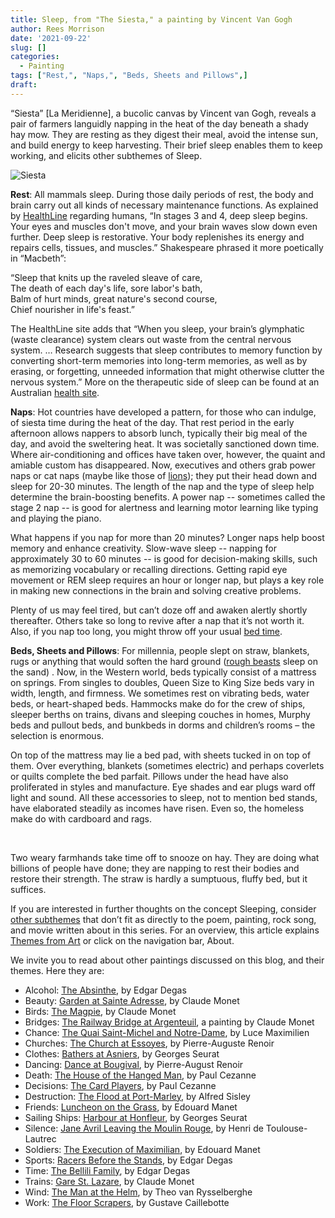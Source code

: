 ```yaml
---
title: Sleep, from "The Siesta," a painting by Vincent Van Gogh
author: Rees Morrison
date: '2021-09-22'
slug: []
categories:
  - Painting
tags: ["Rest,", "Naps,", "Beds, Sheets and Pillows",]
draft: 
---
```


“Siesta” [La Meridienne], a bucolic canvas by Vincent van Gogh, reveals a pair of farmers languidly napping in the heat of the day beneath a shady hay mow.  They are resting as they digest their meal, avoid the intense sun, and build energy to keep harvesting.   Their brief sleep enables them to keep working, and elicits other subthemes of Sleep.

<!--more-->

![Siesta](/media/SleepSiesta.jpg)

**Rest**:   All mammals sleep.  During those daily periods of rest, the body and brain carry out all kinds of necessary maintenance functions.  As explained by [HealthLine](https://www.healthline.com/health/why-do-we-sleep#brain-function) regarding humans, “In stages 3 and 4, deep sleep begins. Your eyes and muscles don't move, and your brain waves slow down even further.  Deep sleep is restorative. Your body replenishes its energy and repairs cells, tissues, and muscles.”  Shakespeare phrased it more poetically in “Macbeth”:

“Sleep that knits up the raveled sleave of care,  
The death of each day's life, sore labor's bath,  
Balm of hurt minds, great nature's second course,  
Chief nourisher in life's feast.”   

The HealthLine site adds that “When you sleep, your brain’s glymphatic (waste clearance) system clears out waste from the central nervous system. … Research suggests that sleep contributes to memory function by converting short-term memories into long-term memories, as well as by erasing, or forgetting, unneeded information that might otherwise clutter the nervous system.”  More on the therapeutic side of sleep can be found at an Australian [health site](https://www.health.qld.gov.au/news-events/news/7-amazing-things-that-happen-to-your-body-while-you-sleep).

**Naps**:  Hot countries have developed a pattern, for those who can indulge, of siesta time during the heat of the day.  That rest period in the early afternoon allows nappers to absorb lunch, typically their big meal of the day, and avoid the sweltering heat.  It was societally sanctioned down time.  Where air-conditioning and offices have taken over, however, the quaint and amiable custom has disappeared.  Now, executives and others grab power naps or cat naps (maybe like those of [lions](Lion)); they put their head down and sleep for 20-30 minutes.  The length of the nap and the type of sleep help determine the brain-boosting benefits.  A power nap -- sometimes called the stage 2 nap -- is good for alertness and learning motor learning like typing and playing the piano.

What happens if you nap for more than 20 minutes?  Longer naps help boost memory and enhance creativity. Slow-wave sleep -- napping for approximately 30 to 60 minutes -- is good for decision-making skills, such as memorizing vocabulary or recalling directions. Getting rapid eye movement or REM sleep requires an hour or longer nap, but plays a key role in making new connections in the brain and solving creative problems.

Plenty of us may feel tired, but can’t doze off and awaken alertly shortly thereafter.  Others take so long to revive after a nap that it’s not worth it.  Also, if you nap too long, you might throw off your usual [bed time](Sleepless).

**Beds, Sheets and Pillows**:  For millennia, people slept on straw, blankets, rugs or anything that would soften the hard ground ([rough beasts](Second) sleep on the sand) .  Now, in the Western world, beds typically consist of a mattress on springs.  From singles to doubles, Queen Size to King Size beds vary in width, length, and firmness.  We sometimes rest on vibrating beds, water beds, or heart-shaped beds.  Hammocks make do for the crew of ships, sleeper berths on trains, divans and sleeping couches in homes, Murphy beds and pullout beds, and bunkbeds in dorms and children’s rooms – the selection is enormous. 

On top of the mattress may lie a bed pad, with sheets tucked in on top of them.  Over everything, blankets (sometimes electric) and perhaps coverlets or quilts complete the bed parfait.  Pillows under the head have also proliferated in styles and manufacture.  Eye shades and ear plugs ward off light and sound.   All these accessories to sleep, not to mention bed stands, have elaborated steadily as incomes have risen.  Even so, the homeless make do with cardboard and rags.

&nbsp;

Two weary farmhands take time off to snooze on hay.  They are doing what billions of people have done; they are napping to rest their bodies and restore their strength.  The straw is hardly a sumptuous, fluffy bed, but it suffices.

If you are interested in further thoughts on the concept Sleeping, consider [other subthemes]() that don’t fit as directly to the poem, painting, rock song, and movie written about in this series.  For an overview, this article explains [Themes from Art](http://bit.ly/3sRXopI) or click on the navigation bar, About.

We invite you to read about other paintings discussed on this blog, and their themes.  Here they are: 

* Alcohol: [The Absinthe](https://themesfromart.com/post/2021-02-03-alcohol-absinthe-degas/alcoholabsinthedegas/), by Edgar Degas
* Beauty: [Garden at Sainte Adresse](https://themesfromart.com/post/2021-04-21-beauty-garden-at-sainte-adresse-from-a-painting-by-claude-monet/beautystadress/), by Claude Monet
* Birds: [The Magpie](https://themesfromart.com/post/2021-06-07-birds-the-magpie-a-painting-by-claude-monet/birdsmagpie/), by Claude Monet
* Bridges: [The Railway Bridge at Argenteuil](https://themesfromart.com/post/2021-07-26-bridges-from-the-railway-bridge-at-argenteuill-a-painting-by-claude-monet/bridgesmonet/), a painting by Claude Monet
* Chance: [The Quai Saint-Michel and Notre-Dame](http://localhost:4321/post/2021-03-14-chancechurch/chancechurch/), by Luce Maximilien
* Churches: [The Church at Essoyes](https://themesfromart.com/post/2021-05-21-churches-from-the-church-at-essoyes-a-painting-by-pierre-auguste-renoir/churchesrenoir/), by Pierre-Auguste Renoir 
* Clothes: [Bathers at Asniers](https://themesfromart.com/post/2021-08-30-clothes-from-bathers-at-asnieres-a-painting-by-georges-seurat/clothesbathers/), by Georges Seurat
* Dancing: [Dance at Bougival](https://themesfromart.com/post/2021-09-09-dancing-from-dance-at-bougival-a-painting-by-pierre-august-renoir/dancingbougival/), by Pierre-August Renoir
* Death: [The House of the Hanged Man](https://themesfromart.com/post/2021-05-03-death-from-house-of-the-hanged-man-a-painting-by-paul-cezanne/deathhanged/), by Paul Cezanne
* Decisions: [The Card Players](https://themesfromart.com/post/2021-02-08-decisions-the-card-players-a-painting-by-paul-cezanne/decisionscardplayerscezanne/), by Paul Cezanne
* Destruction: [The Flood at Port-Marley](https://themesfromart.com/post/2021-02-18-destruction-from-flood-at-port-marly-a-painting-by-alfred-sisley/destructionflood/), by Alfred Sisley
* Friends: [Luncheon on the Grass](https://themesfromart.com/post/2021-06-20-friends-luncheon-on-the-grass-a-painting-by-edouard-manet/friendsluncheon/), by Edouard Manet
* Sailing Ships: [Harbour at Honfleur](https://themesfromart.com/post/2021-06-26-sailing-ships-harbour-at-honfleur-a-painting-by-georges-seurat/sailinghonfleur/), by Georges Seurat
* Silence: [Jane Avril Leaving the Moulin Rouge](https://themesfromart.com/post/silenceavril/), by Henri de Toulouse-Lautrec
* Soldiers: [The Execution of Maximilian](https://themesfromart.com/post/2021-08-02-soldiers-the-execution-of-maximilian-a-painting-by-edouard-manet/soldiersmanet/), by Edouard Manet 
* Sports: [Racers Before the Stands](https://themesfromart.com/post/2021-07-12-sports-from-racers-before-the-stands-a-painting-by-edgar-degas/sportsdegas/), by Edgar Degas
* Time:	[The Bellili Family](https://themesfromart.com/post/2021-03-08-time-from-the-bellili-family-by-edgar-degas/timebellili/), by Edgar Degas
* Trains: [Gare St. Lazare](https://themesfromart.com/post/2021-05-10-trainslazare/trainslazare/), by Claude Monet
* Wind: [The Man at the Helm](https://themesfromart.com/post/2021-08-12-wind-from-the-man-at-the-helm-a-painting-by-theo-van-rysselberghe/windhelm/), by Theo van Rysselberghe
* Work:	 [The Floor Scrapers](https://themesfromart.com/post/2021-02-26-workscrapers/workscrapers/), by Gustave Caillebotte

